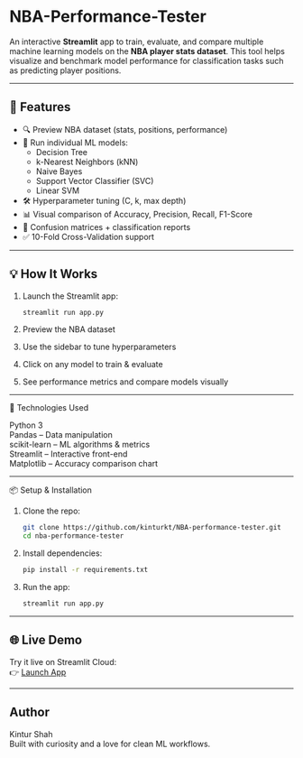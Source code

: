 # NBA-Performance-Tester

An interactive **Streamlit** app to train, evaluate, and compare multiple machine learning models on the **NBA player stats dataset**. This tool helps visualize and benchmark model performance for classification tasks such as predicting player positions.

---

## 🚀 Features

- 🔍 Preview NBA dataset (stats, positions, performance)
- 🧪 Run individual ML models:
  - Decision Tree
  - k-Nearest Neighbors (kNN)
  - Naive Bayes
  - Support Vector Classifier (SVC)
  - Linear SVM
- 🛠️ Hyperparameter tuning (C, k, max depth)
- 📊 Visual comparison of Accuracy, Precision, Recall, F1-Score
- 🧾 Confusion matrices + classification reports
- ✅ 10-Fold Cross-Validation support

---

## 💡 How It Works

1. Launch the Streamlit app:
   ```bash
   streamlit run app.py

2. Preview the NBA dataset

3. Use the sidebar to tune hyperparameters

4. Click on any model to train & evaluate

5. See performance metrics and compare models visually

---

🧠 Technologies Used <br>

Python 3 <br>
Pandas – Data manipulation <br>
scikit-learn – ML algorithms & metrics <br>
Streamlit – Interactive front-end <br>
Matplotlib – Accuracy comparison chart <br>

--- 

📦 Setup & Installation

1. Clone the repo:
   ```bash
   git clone https://github.com/kinturkt/NBA-performance-tester.git
   cd nba-performance-tester

2. Install dependencies:
   ```bash
   pip install -r requirements.txt

3. Run the app:
   ```bash
   streamlit run app.py

--- 
## 🌐 Live Demo

Try it live on Streamlit Cloud:  
👉 [Launch App](https://nba-model-performance-tester.streamlit.app/)

---

## Author <br>
Kintur Shah <br>
Built with curiosity and a love for clean ML workflows.
